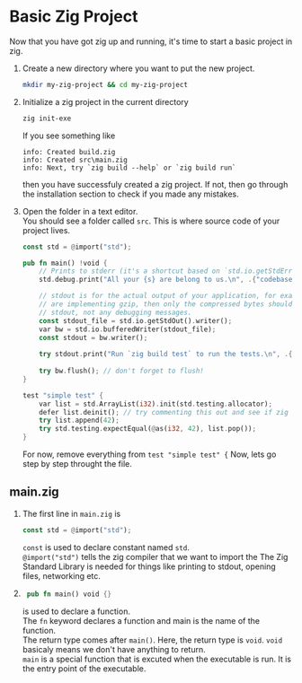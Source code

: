# Basic Zig Project
Now that you have got zig up and running,
it's time to start a basic project in zig.

1. Create a new directory where you want to put the
new project. 
    ```bash
    mkdir my-zig-project && cd my-zig-project
    ```

2. Initialize a zig project in the current directory
    ```bash
    zig init-exe
    ```
    If you see something like
    ```
    info: Created build.zig
    info: Created src\main.zig
    info: Next, try `zig build --help` or `zig build run`
    ```
    then you have successfuly created a zig project.
    If not, then go through the installation section to 
    check if you made any mistakes.

3. Open the folder in a text editor.  
You should see a folder called `src`. This is where 
source code of your project lives.
    ```rust
    const std = @import("std");

    pub fn main() !void {
        // Prints to stderr (it's a shortcut based on `std.io.getStdErr()`)
        std.debug.print("All your {s} are belong to us.\n", .{"codebase"});

        // stdout is for the actual output of your application, for example if you
        // are implementing gzip, then only the compressed bytes should be sent to
        // stdout, not any debugging messages.
        const stdout_file = std.io.getStdOut().writer();
        var bw = std.io.bufferedWriter(stdout_file);
        const stdout = bw.writer();
        
        try stdout.print("Run `zig build test` to run the tests.\n", .{});
        
        try bw.flush(); // don't forget to flush!
    }

    test "simple test" {
        var list = std.ArrayList(i32).init(std.testing.allocator);
        defer list.deinit(); // try commenting this out and see if zig detects the memory leak!
        try list.append(42);
        try std.testing.expectEqual(@as(i32, 42), list.pop());
    }
    ```
    For now, remove everything from `test "simple test" {`
    Now, lets go step by step throught the file.

## main.zig
1. The first line in `main.zig` is 
    ```rust
    const std = @import("std");
    ```
    `const` is used to declare constant named `std`.  
    `@import("std")` tells the zig compiler that we want to import the 
    The Zig Standard Library is needed for things like printing
    to stdout, opening files, networking etc.

2. ```rust
    pub fn main() void {} 
    ``` 
    is used to declare a function.  
    The `fn` keyword declares a function and main is the name 
    of the function.  
    The return type comes after `main()`. Here, the return type 
    is `void`. `void` basicaly means we don't have anything to 
    return.  
    `main` is a special function that is excuted when the executable
    is run. It is the entry point of the executable.

